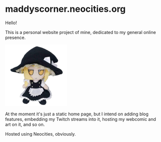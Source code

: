 # maddyscorner.neocities.org

Hello!

This is a personal website project of mine, dedicated to my general online presence. 

<img src="images/marisa.png" height="200px">

At the moment it's just a static home page, but I intend on adding blog features, embedding my Twitch streams into it, hosting my webcomic and art on it, and so on.

Hosted using Neocities, obviously.
